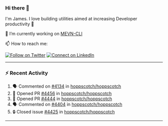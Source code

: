 ### Hi there 👋

I'm James. I love building utilities aimed at increasing Developer productivity :raised_hands: 

🔭 I’m currently working on [MEVN-CLI](https://github.com/madlabsinc/mevn-cli)

📫 How to reach me:

[![Follow on Twitter](https://img.shields.io/badge/--twitter?label=Twitter&logo=Twitter&style=social)](https://twitter.com/james_madhacks) [![Connect on LinkedIn](https://img.shields.io/badge/--linkedin?label=LinkedIn&logo=LinkedIn&style=social)](https://www.linkedin.com/in/jamesgeorge007)

---

### :zap: Recent Activity

<!--START_SECTION:activity-->
1. 🗣 Commented on [#4134](https://github.com/hoppscotch/hoppscotch/issues/4134#issuecomment-2425915730) in [hoppscotch/hoppscotch](https://github.com/hoppscotch/hoppscotch)
2. 💪 Opened PR [#4456](https://github.com/hoppscotch/hoppscotch/pull/4456) in [hoppscotch/hoppscotch](https://github.com/hoppscotch/hoppscotch)
3. 💪 Opened PR [#4444](https://github.com/hoppscotch/hoppscotch/pull/4444) in [hoppscotch/hoppscotch](https://github.com/hoppscotch/hoppscotch)
4. 🗣 Commented on [#4404](https://github.com/hoppscotch/hoppscotch/issues/4404#issuecomment-2416059903) in [hoppscotch/hoppscotch](https://github.com/hoppscotch/hoppscotch)
5. 🔒 Closed issue [#4425](https://github.com/hoppscotch/hoppscotch/issues/4425) in [hoppscotch/hoppscotch](https://github.com/hoppscotch/hoppscotch)
<!--END_SECTION:activity-->

---

<!--
**jamesgeorge007/jamesgeorge007** is a ✨ _special_ ✨ repository because its `README.md` (this file) appears on your GitHub profile.

Here are some ideas to get you started:

- 🌱 I’m currently learning ...
- 👯 I’m looking to collaborate on ...
- 🤔 I’m looking for help with ...
- 💬 Ask me about ...
- 😄 Pronouns: ...
- ⚡ Fun fact: ...
-->
